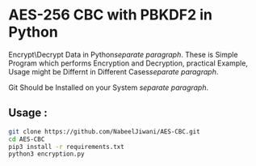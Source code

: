 # AES-256 CBC with PBKDF2 in Python 
Encrypt\Decrypt Data in Python*separate paragraph*.
These is Simple Program which performs Encryption and Decryption, practical Example, Usage might be Differnt in Different Cases*separate paragraph*.

Git Should be Installed on your System *separate paragraph*.

## Usage :
```bash
git clone https://github.com/NabeelJiwani/AES-CBC.git
cd AES-CBC
pip3 install -r requirements.txt
python3 encryption.py
```
